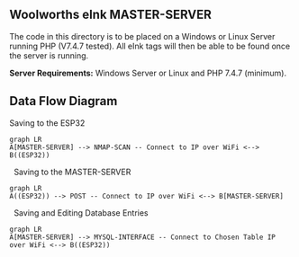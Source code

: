 ## Woolworths eInk MASTER-SERVER

The code in this directory is to be placed on a Windows or Linux Server running PHP (V7.4.7 tested). All eInk tags will then be able to be found once the server is running.

**Server Requirements:** Windows Server or Linux and PHP 7.4.7 (minimum).


## Data Flow Diagram
Saving to the ESP32
```mermaid
graph LR
A[MASTER-SERVER] --> NMAP-SCAN -- Connect to IP over WiFi <--> B((ESP32))
```
&nbsp;
Saving to the MASTER-SERVER
```mermaid
graph LR
A((ESP32)) --> POST -- Connect to IP over WiFi <--> B[MASTER-SERVER]
```
&nbsp;
Saving and Editing Database Entries
```mermaid
graph LR
A[MASTER-SERVER] --> MYSQL-INTERFACE -- Connect to Chosen Table IP over WiFi <--> B((ESP32))